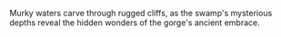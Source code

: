 Murky waters carve through rugged cliffs, as the swamp's mysterious depths reveal the hidden wonders of the gorge's ancient embrace.